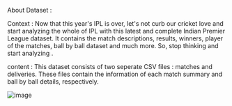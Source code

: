 About Dataset :

Context :
Now that this year's IPL is over, let's not curb our cricket love and start analyzing the whole of IPL with this latest and complete Indian Premier League dataset. It contains the match descriptions, results, winners, player of the matches, ball by ball dataset and much more. So, stop thinking and start analyzing .

content :
This dataset consists of two seperate CSV files : matches and deliveries. These files contain the information of each match summary and ball by ball details, respectively.

![image](https://github.com/user-attachments/assets/9a34e66c-037d-4ac1-8d7e-c7516cceaf8a)


